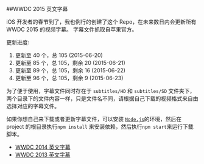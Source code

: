 ##WWDC 2015 英文字幕

iOS 开发者的春节到了，我也例行的创建了这个 Repo，在未来数日内会更新所有 WWDC 2015 的视频字幕。 字幕文件抓取自苹果官方。

更新进度:  
1. 更新至 40 个，总 105  (2015-06-20)  
2. 更新至 85 个，总 105，剩余 20  (2015-06-21)  
3. 更新至 89 个，总 105，剩余 16  (2015-06-22)  
3. 更新至 96 个，总 105，剩余 9   (2015-06-23)  



为了便于使用，字幕文件同时存在于 `subtitles/HD` 和 `subtitles/SD` 文件夹下，两个目录下的文件内容一样，只是文件名不同，请根据自己下载的视频格式来自由选择对应的字幕文件。

如果你想自己来下载或者更新字幕文件，可以安装 [`Node.js`](https://nodejs.org/)的环境，然后在 project 的根目录执行`npm install` 来安装依赖，然后执行`npm start`来运行下载脚本。

* [WWDC 2014 英文字幕](https://github.com/qiaoxueshi/WWDC_2014_Video_Subtitle)  
* [WWDC 2013 英文字幕](https://github.com/qiaoxueshi/WWDC_2013_Video_Subtitle)
